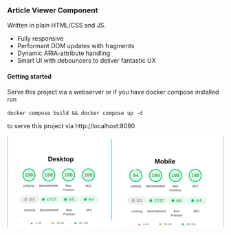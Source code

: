 ### Article Viewer Component

Written in plain HTML/CSS and JS.

- Fully responsive
- Performant DOM updates with fragments
- Dynamic ARIA-attribute handling
- Smart UI with debouncers to deliver fantastic UX


#### Getting started

Serve this project via a webserver or if you have docker compose installed run 

`docker compose build && docker compose up -d`

to serve this project via http://localhost:8080

![Lighthouse report](image.png)